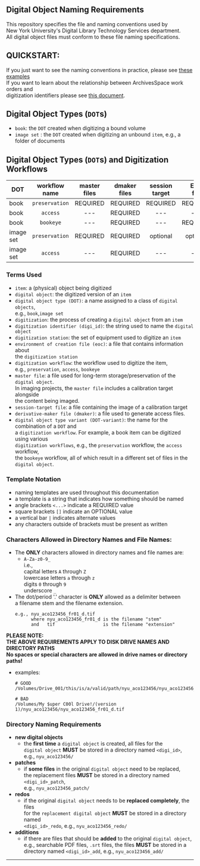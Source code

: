 ## Digital Object Naming Requirements
This repository specifies the file and naming conventions used by  
New York University's Digital Library Technology Services department.  
All digital object files must conform to these file naming specifications.


## QUICKSTART:
If you just want to see the naming conventions in practice, please see [these examples](./QUICKSTART.md)  
If you want to learn about the relationship between ArchivesSpace work orders and  
digitization identifiers please see [this document](./aspace-workorders-and-digitization.md).  

## Digital Object Types (`DOT`s)
* `book`: the `DOT` created when digitizing a bound volume
* `image set` : the `DOT` created when digitizing an unbound `item`, e.g., a folder of documents

## Digital Object Types (`DOT`s) and Digitization Workflows

| DOT       | workflow<br>name | master<br>files | dmaker<br>files | session<br>target | EOC<br>file | README.txt<br>file | naming<br>template                        |
|-----------|:----------------:|:---------------:|:---------------:|:-----------------:|:-----------:|:------------------:|-------------------------------------------|
| book      | `preservation`   | REQUIRED        | REQUIRED        | REQUIRED          | REQUIRED    | optional           | [link](./preservation-naming-template.md) |
| book      | `access`         | ---             | REQUIRED        | ---               | ---         | optional           | [link](./access-naming-template.md)       |
| book      | `bookeye`        | ---             | REQUIRED        | ---               | REQUIRED    | optional           | [link](./bookeye-naming-template.md)      |
| image set | `preservation`   | REQUIRED        | REQUIRED        | optional          | optional    | optional           | [link](./preservation-naming-template.md) |
| image set | `access`         | ---             | REQUIRED        | ---               | ---         | optional           | [link](./access-naming-template.md)       |


### Terms Used
* `item`: a (physical) object being digitized
* `digital object`: the digitized version of an `item`
* `digital object type (DOT)`: a name assigned to a class of `digital objects`,  
e.g., `book`,`image set`
* `digitization`: the process of creating a `digital object` from an `item`
* `digitization identifier (digi_id)`: the string used to name the `digital object`
* `digitization station`: the set of equipment used to digitize an `item`
* `environment of creation file (eoc)`: a file that contains information about  
the `digitization station`
* `digitization workflow`: the workflow used to digitize the item,  
e.g., `preservation`, `access`, `bookeye`
* `master file`: a file used for long-term storage/preservation of the `digital object`.  
  In imaging projects, the `master file` includes a calibration target alongside  
  the content being imaged.  
* `session-target file`: a file containing the image of a calibration target
* `derivative-maker file (dmaker)`: a file used to generate access files.   
* `digital object type variant (DOT-variant)`: the name for the combination of a `DOT` and  
a `digitization workflow`. For example, a book item can be digitized using various  
`digitization workflows`, e.g., the `preservation` workflow, the `access` workflow,  
the `bookeye` workflow, all of which result in a different set of files in the `digital object`.

### Template Notation
* naming templates are used throughout this documentation
* a template is a string that indicates how something should be named
* angle brackets `<...>` indicate a REQUIRED value
* square brackets `[]` indicate an OPTIONAL value
* a vertical bar `|` indicates alternate values
* any characters outside of brackets must be present as written

### Characters Allowed in Directory Names and File Names:
* The **ONLY** characters allowed in directory names and file names are:  
  * `A-Za-z0-9_`   
    i.e.,   
    capital letters `A` through `Z`  
    lowercase letters `a` through `z`  
    digits `0` through `9`  
    underscore `_`  
* The dot/period '.' character is **ONLY** allowed as a delimiter between  
  a filename stem and the filename extension.
  ```
  e.g., nyu_aco123456_fr01_d.tif
        where nyu_aco123456_fr01_d is the filename "stem"
        and   tif                  is the filename "extension"
  ```

**PLEASE NOTE:**  
**THE ABOVE REQUIREMENTS APPLY TO DISK DRIVE NAMES AND DIRECTORY PATHS**  
**No spaces or special characters are allowed in drive names or directory paths!**  


* examples:
  ```
  # GOOD
  /Volumes/Drive_001/this/is/a/valid/path/nyu_aco123456/nyu_aco123456_fr01_d.tif
  ```

  ```
  # BAD
  /Volumes/My $uper C00l Drive!/(version 1)/nyu_aco123456/nyu_aco123456_fr01_d.tif  
  ```

### Directory Naming Requirements
* **new digital objects**
  * the **first time** a `digital object` is created, all files for the   
  `digital object` **MUST** be stored in a directory named `<digi_id>`,  
  e.g., `nyu_aco123456/`
* **patches**
  * if **some files** in the original `digital object` need to be replaced,  
  the replacement files **MUST** be stored in a directory named `<digi_id>_patch`,  
  e.g., `nyu_aco123456_patch/`
* **redos**
  * if the original `digital object` needs to be **replaced completely**, the files  
  for the `replacement digital object` **MUST** be stored in a directory named  
  `<digi_id>_redo`, e.g., `nyu_aco123456_redo/`
* **additions**
  * if there are files that should be **added** to the original `digital object`,   
  e.g., searchable PDF files, `.srt` files, the files **MUST** be stored in a  
  directory named `<digi_id>_add`, e.g., `nyu_aco123456_add/`


---
